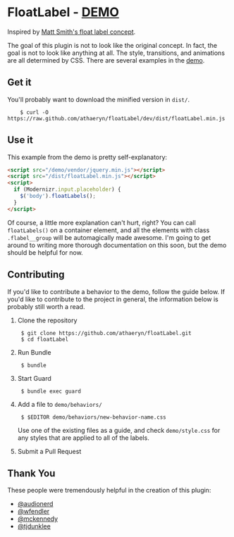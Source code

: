 # FloatLabel - [DEMO](http://athaeryn.github.com/floatLabel)

Inspired by [Matt Smith's float label
concept](http://mattdsmith.com/float-label-pattern/).

The goal of this plugin is not to look like the original concept. In fact, the
goal is not to look like anything at all. The style, transitions, and
animations are all determined by CSS. There are several examples in the
[demo](http://athaeryn.github.io/floatLabel).

## Get it

You'll probably want to download the minified version in `dist/`.

        $ curl -O https://raw.github.com/athaeryn/floatLabel/dev/dist/floatLabel.min.js

## Use it

This example from the demo is pretty self-explanatory:

``` html
<script src="/demo/vendor/jquery.min.js"></script>
<script src="/dist/floatLabel.min.js"></script>
<script>
  if (Modernizr.input.placeholder) {
    $('body').floatLabels();
  }
</script>
```

Of course, a little more explanation can't hurt, right? You can call
`floatLabels()` on a container element, and all the elements with class
`.flabel__group` will be automagically made awesome. I'm going to get around to
writing more thorough documentation on this soon, but the demo should be helpful for
now.

## Contributing

If you'd like to contribute a behavior to the demo, follow the guide below. If
you'd like to contribute to the project in general, the information below is
probably still worth a read.


1. Clone the repository

        $ git clone https://github.com/athaeryn/floatLabel.git
        $ cd floatLabel

2. Run Bundle

        $ bundle

3. Start Guard

        $ bundle exec guard

4. Add a file to `demo/behaviors/`

        $ $EDITOR demo/behaviors/new-behavior-name.css

    Use one of the existing files as a guide, and check `demo/style.css` for
    any styles that are applied to all of the labels.

5. Submit a Pull Request

## Thank You

These people were tremendously helpful in the creation of this plugin:

- [@audionerd](https://github.com/audionerd)
- [@wfendler](https://github.com/wfendler)
- [@mckennedy](https://github.com/mckennedy)
- [@tjdunklee](https://github.com/tjdunklee)
